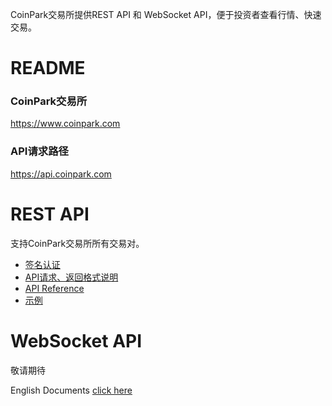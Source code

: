 CoinPark交易所提供REST API 和 WebSocket API，便于投资者查看行情、快速交易。
# README
### CoinPark交易所
https://www.coinpark.com
### API请求路径
https://api.coinpark.com

# REST API
支持CoinPark交易所所有交易对。
* [签名认证](https://github.com/coinparkcc/API_Docs/wiki/API_Sign)
* [API请求、返回格式说明](https://github.com/coinparkcc/API_Docs/wiki/Request_Response)
* [API Reference](https://github.com/coinparkcc/API_Docs/wiki/API_Reference)
* [示例](https://github.com/coinparkcc/REST-API-demos)

# WebSocket API
敬请期待


English Documents <a href='https://github.com/coinparkcc/API_Docs_en'>click here</a>
